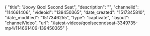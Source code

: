 {
    "title": "Joovy Qool Second Seat",
    "description": "",
    "channelid": "114661406",
    "videoid": "139450365",
    "date_created": "1517345810",
    "date_modified": "1517346255",
    "type": "captivate",
    "layout": "channelVideo",
    "url": "\/latest-videos\/qoolsecondseat-3349735-mp4\/114661406-139450365"
}